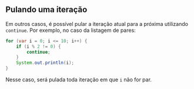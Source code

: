 Pulando uma iteração
--------------------

Em outros casos, é possível pular a iteração atual para a próxima utilizando
`continue`. Por exemplo, no caso da listagem de pares:

```java
for (var i = 0; i <= 10; i++) {
    if (i % 2 != 0) {
        continue;
    }
    System.out.println(i);
}
```

Nesse caso, será pulada toda iteração em que `i` não for par.
